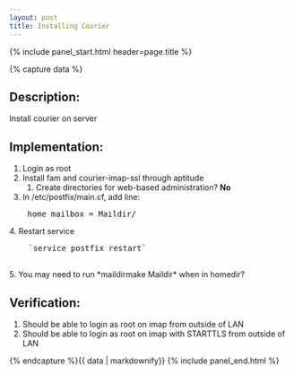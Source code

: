 ```yaml
---
layout: post
title: Installing Courier
---
```


{% include panel_start.html header=page.title %}

{% capture data %}
## Description:
Install courier on server

## Implementation:
1. Login as root
2. Install fam and courier-imap-ssl through aptitude
    1. Create directories for web-based administration? **No**
3. In /etc/postfix/main.cf, add line:<pre>
    home_mailbox = Maildir/
  </pre>
4. Restart service<pre>
    `service postfix restart`
  </pre>
5. You may need to run *maildirmake Maildir* when in homedir?

## Verification:
1. Should be able to login as root on imap from outside of LAN
2. Should be able to login as root on imap with STARTTLS from outside of LAN

{% endcapture %}{{ data | markdownify}}
{% include panel_end.html %}
